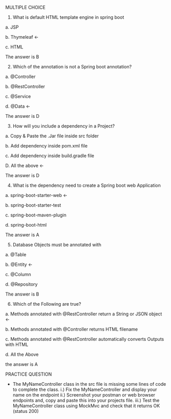 MULTIPLE CHOICE

1. What is default HTML template engine in spring boot

a. JSP

b. Thymeleaf <-

c. HTML 

The answer is B



2. Which of the annotation is not a Spring boot annotation?


a. @Controller

b. @RestController

c. @Service

d. @Data <-


The answer is D


3. How will you include a dependency in a Project?


a. Copy & Paste the .Jar file inside src folder

b. Add dependency inside pom.xml file

c. Add dependency inside build.gradle file

D. All the above <-

The answer is D


4. What is the dependency need to create a Spring boot web Application


a. spring-boot-starter-web <-

b. spring-boot-starter-test

c. spring-boot-maven-plugin

d. spring-boot-html

The answer is A


5. Database Objects must be annotated with


a. @Table

b. @Entity <-

c. @Column

d. @Repository

The answer is B



6. Which of the Following are true?


a. Methods annotated with @RestController return a String or JSON object <-

b. Methods annotated with @Controller returns HTML filename

c. Methods annotated with @RestController automatically converts Outputs with HTML

d. All the Above

the answer is A








PRACTICE QUESTION
- The MyNameController class in the src file is missing some lines of code to complete the class.
  i.) Fix the MyNameController and display your name on the endpoint
  ii.) Screenshot your postman or web browser endpoints and, copy and paste this into your projects file.
  iii.) Test the MyNameController class using MockMvc and check that it returns OK (status 200)